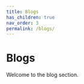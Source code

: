 ```yaml
---
title: Blogs
has_children: true
nav_order: 3
permalink: /blogs/
---
```


# Blogs

Welcome to the blog section.
